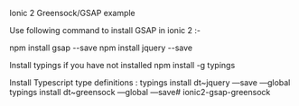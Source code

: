 Ionic 2 Greensock/GSAP example

Use following command to install GSAP in ionic 2 :-

  npm install gsap --save
  npm install jquery --save

Install typings if you have not installed
  npm install -g typings
 
Install Typescript type definitions :
  typings install dt~jquery —save —global
  typings install dt~greensock —global —save# ionic2-gsap-greensock

